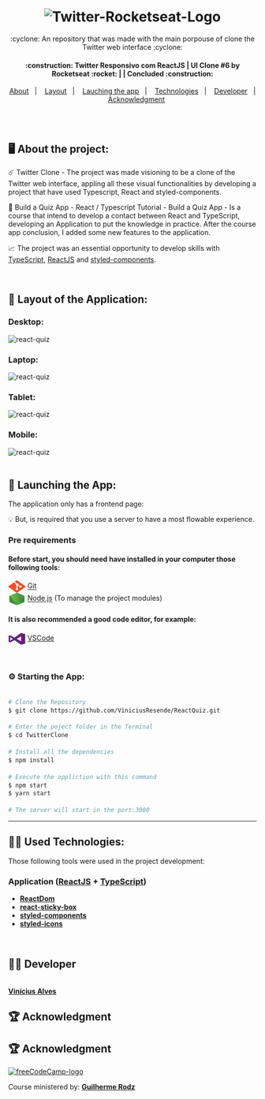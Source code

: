 <h1 align="center">
  <img alt="Twitter-Rocketseat-Logo" src="https://res.cloudinary.com/viniciusalvesdefaria/image/upload/v1616435615/TwitterClone/TwitterCloneLogo_kqa8sn.png" width="400px" />
</h1>
<p align= "center">:cyclone: An repository that was made with the main porpouse of clone the Twitter web interface :cyclone:</p>

<h4 align="center"> 
	:construction:  Twitter Responsivo com ReactJS | UI Clone #6 by Rocketseat :rocket: | | Concluded  :construction:
</h4>

<p align="center">
  <a href="#desktop_computer-about-the-project">About</a>&nbsp;&nbsp;&nbsp;|&nbsp;&nbsp;&nbsp;
  <a href="#art-layout-of-the-application">Layout</a>&nbsp;&nbsp;&nbsp;|&nbsp;&nbsp;&nbsp;
  <a href="#rocket-launching-the-app">Lauching the app</a>&nbsp;&nbsp;&nbsp;|&nbsp;&nbsp;&nbsp;
  <a href="#man_technologist-used-technologies">Technologies</a>&nbsp;&nbsp;&nbsp;|&nbsp;&nbsp;&nbsp;
  <a href="#raising_hand_man-developer">Developer</a>&nbsp;&nbsp;&nbsp;|&nbsp;&nbsp;&nbsp;
  <a href="#trophy-acknowledgment">Acknowledgment</a> 
</p>

</br>
</br>

## :desktop_computer: About the project:

:comet:  Twitter Clone - The project was made visioning to be a clone of the Twitter web interface, appling all these visual functionalities by developing a project that have used Typescript, React and styled-components. 

:rocket: Build a Quiz App - React / Typescript Tutorial - Build a Quiz App - Is a course that intend to develop a contact between React and TypeScript, developing an Application to put the knowledge in practice. After the course app conclusion, I added some new features to the application.

:chart_with_upwards_trend: The project was an essential opportunity to develop skills with [TypeScript](https://www.typescriptlang.org/), [ReactJS](https://reactjs.org/) and [styled-components](https://styled-components.com/).  

</br>

## :art: Layout of the Application:

### Desktop: 

<img alt="react-quiz" src="https://res.cloudinary.com/viniciusalvesdefaria/image/upload/v1616434799/TwitterClone/TwitterCloneDesktop_leasmb.gif">

### Laptop: 

<img alt="react-quiz" src="https://res.cloudinary.com/viniciusalvesdefaria/image/upload/v1616434862/TwitterClone/TwitterCloneDesktopShorter_v3coi0.gif">

### Tablet: 

<img alt="react-quiz" src="https://res.cloudinary.com/viniciusalvesdefaria/image/upload/v1616434963/TwitterClone/TwitterCloneTablet_bihl95.gif">

### Mobile: 

<img alt="react-quiz" src="https://res.cloudinary.com/viniciusalvesdefaria/image/upload/v1616435015/TwitterClone/TwitterCloneMobile_wzwuju.gif">
 
 
</br>
</br>

## :rocket: Launching the App:

The application only has a frontend page:

:bulb: But, is required that you use a server to have a most flowable experience.

### Pre requirements
#### Before start, you should need have installed in your computer those following tools:
<img align="center" alt="GIT" height="25" width="35" src="https://raw.githubusercontent.com/devicons/devicon/master/icons/git/git-original.svg" style="max-width:100%;">  [Git](https://git-scm.com)</img>
</br>
<img align="center" alt="NodeJS" height="25" width="35" src="https://raw.githubusercontent.com/devicons/devicon/master/icons/nodejs/nodejs-original.svg" style="max-width:100%;"> [Node.js](https://nodejs.org/en/) (To manage the project modules)</img>

#### It is also recommended a good code editor, for example: 
<img align="center" alt="VisualStudioCode" height="25" width="35" src="https://raw.githubusercontent.com/devicons/devicon/master/icons/visualstudio/visualstudio-plain.svg" style="max-width:100%;"> [VSCode](https://code.visualstudio.com/)</img>

</br>

### :gear: Starting the App:

 ```bash

 # Clone the Repository
 $ git clone https://github.com/ViniciusResende/ReactQuiz.git
 
 # Enter the poject folder in the Terminal
 $ cd TwitterClone
 
 # Install all the dependencies
 $ npm install
 
 # Execute the appliction with this command
 $ npm start
 $ yarn start
 
 # The server will start in the port:3000
 
 ```
 
 ---
 
## :man_technologist: Used Technologies:

Those following tools were used in the project development:

### **Application**  ([ReactJS](https://reactjs.org/) + [TypeScript](https://www.typescriptlang.org/))

-   **[ReactDom](https://reactjs.org/docs/react-dom.html)**
-   **[react-sticky-box](https://www.npmjs.com/package/react-sticky-box)**
-   **[styled-components](https://styled-components.com/)**
-   **[styled-icons](https://styled-icons.js.org/)**

</br>

## :raising_hand_man: Developer

<a href="https://github.com/ViniciusResende">
 	<img src="https://res.cloudinary.com/viniciusalvesdefaria/image/upload/v1613257612/foto_perfil_rounded_mv1cpi.png" width="100px;" alt=""/>
 <br />
 	<b>Vinícius Alves</b></a> <a href="https://github.com/ViniciusResende" title="Vinícius Alves"></a>
 <br />
 
 ## :trophy: Acknowledgment

## :trophy: Acknowledgment

<a href="https://rocketseat.com.br/">
 	<img src="https://pbs.twimg.com/profile_images/1291682473592659968/sEorc6oh.jpg" width="300px;" alt="freeCodeCamp-logo"/>
 </a> 
 <br />
 	<p>Course ministered by: <a href="https://www.linkedin.com/in/guilhermerodz/"><b>Guilherme Rodz</b></a></p>
 <br />



